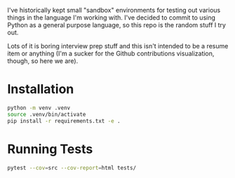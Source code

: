 I've historically kept small "sandbox" environments for testing out various things in the language I'm working with.  I've decided to commit to using Python as a general purpose language, so this repo is the random stuff I try out.

Lots of it is boring interview prep stuff and this isn't intended to be a resume item or anything (I'm a sucker for the Github contributions visualization, though, so here we are).

# Installation
```sh
python -m venv .venv
source .venv/bin/activate
pip install -r requirements.txt -e .
```

# Running Tests
```sh
pytest --cov=src --cov-report=html tests/
```